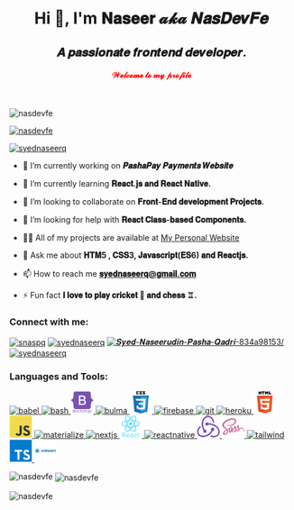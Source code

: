 <h1 align="center">Hi 👋, I'm 𝐍𝐚𝐬𝐞𝐞𝐫 𝓪𝓴𝓪 𝑵𝒂𝒔𝑫𝒆𝒗𝑭𝒆</h1>
<h2 align="center">𝑨 𝒑𝒂𝒔𝒔𝒊𝒐𝒏𝒂𝒕𝒆 𝒇𝒓𝒐𝒏𝒕𝒆𝒏𝒅 𝒅𝒆𝒗𝒆𝒍𝒐𝒑𝒆𝒓.</h2>
<h4 align="center" style="color:red">𝒲𝓮𝓁𝒸𝓸𝓂𝓮 𝓉𝓸 𝓂𝓎 𝓅𝓇𝓸𝒻𝒾𝓁𝓮</h4>

<br>

<p align="left"> <img src="https://komarev.com/ghpvc/?username=nasdevfe&label=Profile%20views&color=0e75b6&style=flat" alt="nasdevfe" /> </p>

<p align="left"> <a href="https://github.com/ryo-ma/github-profile-trophy"><img src="https://github-profile-trophy.vercel.app/?username=nasdevfe" alt="nasdevfe" /></a> </p>

<p align="left"> <a href="https://twitter.com/syednaseerq" target="blank"><img src="https://img.shields.io/twitter/follow/syednaseerq?logo=twitter&style=for-the-badge" alt="syednaseerq" /></a> </p>

- 🔭 I’m currently working on **𝑷𝒂𝒔𝒉𝒂𝑷𝒂𝒚 𝑷𝒂𝒚𝒎𝒆𝒏𝒕𝒔 𝑾𝒆𝒃𝒔𝒊𝒕𝒆**

- 🌱 I’m currently learning **𝐑𝐞𝐚𝐜𝐭.𝐣𝐬 𝐚𝐧𝐝 𝐑𝐞𝐚𝐜𝐭 𝐍𝐚𝐭𝐢𝐯𝐞.**

- 👯 I’m looking to collaborate on **𝐅𝐫𝐨𝐧𝐭-𝐄𝐧𝐝 𝐝𝐞𝐯𝐞𝐥𝐨𝐩𝐦𝐞𝐧𝐭 𝐏𝐫𝐨𝐣𝐞𝐜𝐭𝐬.**

- 🤝 I’m looking for help with **𝐑𝐞𝐚𝐜𝐭 𝐂𝐥𝐚𝐬𝐬-𝐛𝐚𝐬𝐞𝐝 𝐂𝐨𝐦𝐩𝐨𝐧𝐞𝐧𝐭𝐬.**

- 👨‍💻 All of my projects are available at [My Personal Website](https://nasdevfe.github.io/Portofolio-Website/)

- 💬 Ask me about **𝐇𝐓𝐌5 , 𝐂𝐒𝐒3, 𝐉𝐚𝐯𝐚𝐬𝐜𝐫𝐢𝐩𝐭(𝐄𝐒6) 𝐚𝐧𝐝 𝐑𝐞𝐚𝐜𝐭𝐣𝐬.**

- 📫 How to reach me **𝐬𝐲𝐞𝐝𝐧𝐚𝐬𝐞𝐞𝐫𝐪@𝐠𝐦𝐚𝐢𝐥.𝐜𝐨𝐦**

- ⚡ Fun fact **𝐈 𝐥𝐨𝐯𝐞 𝐭𝐨 𝐩𝐥𝐚𝐲 𝐜𝐫𝐢𝐜𝐤𝐞𝐭 🏏 𝐚𝐧𝐝 𝐜𝐡𝐞𝐬𝐬 ♖.**

<h3 align="left">Connect with me:</h3>
<p align="left">
<a href="https://codepen.io/snaspq" target="blank"><img align="center" src="https://raw.githubusercontent.com/rahuldkjain/github-profile-readme-generator/master/src/images/icons/Social/codepen.svg" alt="snaspq" height="30" width="40" /></a>
<a href="https://twitter.com/syednaseerq" target="blank"><img align="center" src="https://raw.githubusercontent.com/rahuldkjain/github-profile-readme-generator/master/src/images/icons/Social/twitter.svg" alt="syednaseerq" height="30" width="40" /></a>
<a href="https://linkedin.com/in/𝑺𝒚𝒆𝒅-𝑵𝒂𝒔𝒆𝒆𝒓𝒖𝒅𝒊𝒏-𝑷𝒂𝒔𝒉𝒂-𝑸𝒂𝒅𝒓𝒊-834a98153/" target="blank"><img align="center" src="https://raw.githubusercontent.com/rahuldkjain/github-profile-readme-generator/master/src/images/icons/Social/linked-in-alt.svg" alt="𝑺𝒚𝒆𝒅-𝑵𝒂𝒔𝒆𝒆𝒓𝒖𝒅𝒊𝒏-𝑷𝒂𝒔𝒉𝒂-𝑸𝒂𝒅𝒓𝒊-834a98153/" height="30" width="40" /></a>
<a href="https://instagram.com/syednaseerq" target="blank"><img align="center" src="https://raw.githubusercontent.com/rahuldkjain/github-profile-readme-generator/master/src/images/icons/Social/instagram.svg" alt="syednaseerq" height="30" width="40" /></a>
</p>

<h3 align="left">Languages and Tools:</h3>
<p align="left"> <a href="https://babeljs.io/" target="_blank" rel="noreferrer"> <img src="https://www.vectorlogo.zone/logos/babeljs/babeljs-icon.svg" alt="babel" width="40" height="40"/> </a> <a href="https://www.gnu.org/software/bash/" target="_blank" rel="noreferrer"> <img src="https://www.vectorlogo.zone/logos/gnu_bash/gnu_bash-icon.svg" alt="bash" width="40" height="40"/> </a> <a href="https://getbootstrap.com" target="_blank" rel="noreferrer"> <img src="https://raw.githubusercontent.com/devicons/devicon/master/icons/bootstrap/bootstrap-plain-wordmark.svg" alt="bootstrap" width="40" height="40"/> </a> <a href="https://bulma.io/" target="_blank" rel="noreferrer"> <img src="https://raw.githubusercontent.com/gilbarbara/logos/804dc257b59e144eaca5bc6ffd16949752c6f789/logos/bulma.svg" alt="bulma" width="40" height="40"/> </a> <a href="https://www.w3schools.com/css/" target="_blank" rel="noreferrer"> <img src="https://raw.githubusercontent.com/devicons/devicon/master/icons/css3/css3-original-wordmark.svg" alt="css3" width="40" height="40"/> </a> <a href="https://firebase.google.com/" target="_blank" rel="noreferrer"> <img src="https://www.vectorlogo.zone/logos/firebase/firebase-icon.svg" alt="firebase" width="40" height="40"/> </a> <a href="https://git-scm.com/" target="_blank" rel="noreferrer"> <img src="https://www.vectorlogo.zone/logos/git-scm/git-scm-icon.svg" alt="git" width="40" height="40"/> </a> <a href="https://heroku.com" target="_blank" rel="noreferrer"> <img src="https://www.vectorlogo.zone/logos/heroku/heroku-icon.svg" alt="heroku" width="40" height="40"/> </a> <a href="https://www.w3.org/html/" target="_blank" rel="noreferrer"> <img src="https://raw.githubusercontent.com/devicons/devicon/master/icons/html5/html5-original-wordmark.svg" alt="html5" width="40" height="40"/> </a> <a href="https://developer.mozilla.org/en-US/docs/Web/JavaScript" target="_blank" rel="noreferrer"> <img src="https://raw.githubusercontent.com/devicons/devicon/master/icons/javascript/javascript-original.svg" alt="javascript" width="40" height="40"/> </a> <a href="https://materializecss.com/" target="_blank" rel="noreferrer"> <img src="https://raw.githubusercontent.com/prplx/svg-logos/5585531d45d294869c4eaab4d7cf2e9c167710a9/svg/materialize.svg" alt="materialize" width="40" height="40"/> </a> <a href="https://nextjs.org/" target="_blank" rel="noreferrer"> <img src="https://cdn.worldvectorlogo.com/logos/nextjs-2.svg" alt="nextjs" width="40" height="40"/> </a> <a href="https://reactjs.org/" target="_blank" rel="noreferrer"> <img src="https://raw.githubusercontent.com/devicons/devicon/master/icons/react/react-original-wordmark.svg" alt="react" width="40" height="40"/> </a> <a href="https://reactnative.dev/" target="_blank" rel="noreferrer"> <img src="https://reactnative.dev/img/header_logo.svg" alt="reactnative" width="40" height="40"/> </a> <a href="https://redux.js.org" target="_blank" rel="noreferrer"> <img src="https://raw.githubusercontent.com/devicons/devicon/master/icons/redux/redux-original.svg" alt="redux" width="40" height="40"/> </a> <a href="https://sass-lang.com" target="_blank" rel="noreferrer"> <img src="https://raw.githubusercontent.com/devicons/devicon/master/icons/sass/sass-original.svg" alt="sass" width="40" height="40"/> </a> <a href="https://tailwindcss.com/" target="_blank" rel="noreferrer"> <img src="https://www.vectorlogo.zone/logos/tailwindcss/tailwindcss-icon.svg" alt="tailwind" width="40" height="40"/> </a> <a href="https://www.typescriptlang.org/" target="_blank" rel="noreferrer"> <img src="https://raw.githubusercontent.com/devicons/devicon/master/icons/typescript/typescript-original.svg" alt="typescript" width="40" height="40"/> </a> <a href="https://webpack.js.org" target="_blank" rel="noreferrer"> <img src="https://raw.githubusercontent.com/devicons/devicon/d00d0969292a6569d45b06d3f350f463a0107b0d/icons/webpack/webpack-original-wordmark.svg" alt="webpack" width="40" height="40"/> </a> </p>

<p><img align="left" src="https://github-readme-stats.vercel.app/api/top-langs?username=nasdevfe&show_icons=true&locale=en&layout=compact" alt="nasdevfe" /></p>

<p>&nbsp;<img align="center" src="https://github-readme-stats.vercel.app/api?username=nasdevfe&show_icons=true&locale=en" alt="nasdevfe" /></p>

<p><img align="center" src="https://github-readme-streak-stats.herokuapp.com/?user=nasdevfe&" alt="nasdevfe" /></p>
